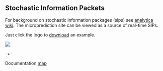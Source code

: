 ## Stochastic Information Packets

For background on stochastic information packages (sips) see [analytica wiki](http://wiki.analytica.com/Stochastic_Information_Packets_(SIPs)). The microprediction site can be viewed as a source of real-time SIPs.

Just click the logo to [download](csv.microprediction.org/prediction) an example. 

<a href="csv.microprediction.org/predictions"><img src="/microprediction/assets/images/sip_logo.png"> </a>





-+- 

Documentation [map](https://microprediction.github.io/microprediction/map.html)
 

